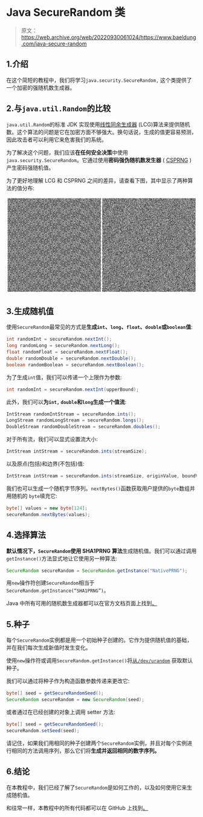 # Java SecureRandom 类

> 原文：<https://web.archive.org/web/20220930061024/https://www.baeldung.com/java-secure-random>

## 1.介绍

在这个简短的教程中，我们将学习`java.security.SecureRandom,` 这个类提供了一个加密的强随机数生成器。

## 2.与`java.util.Random`的比较

`java.util.Random`的标准 JDK 实现使用[线性同余生成器](https://web.archive.org/web/20221019211536/https://en.wikipedia.org/wiki/Linear_congruential_generator) (LCG)算法来提供随机数。这个算法的问题是它在加密方面不够强大。换句话说，生成的值更容易预测，因此攻击者可以利用它来危害我们的系统。

为了解决这个问题，我们应该**在任何安全决策**中使用`java.security.SecureRandom`。它通过使用**密码强伪随机数发生器** ( [CSPRNG](https://web.archive.org/web/20221019211536/https://en.wikipedia.org/wiki/Cryptographically_secure_pseudorandom_number_generator) )产生密码强随机值。

为了更好地理解 LCG 和 CSPRNG 之间的差异，请查看下图，其中显示了两种算法的值分布:

[![secure random algorithms](img/4b31517aa39bd483b2696fd8d36374a3.png)](/web/20221019211536/https://www.baeldung.com/wp-content/uploads/2019/07/secure_random_algorithms.png)

## 3.生成随机值

使用`SecureRandom`最常见的方式是**生成`int`、`long`、`float`、`double`或`boolean`值**:

```java
int randomInt = secureRandom.nextInt();
long randomLong = secureRandom.nextLong();
float randomFloat = secureRandom.nextFloat();
double randomDouble = secureRandom.nextDouble();
boolean randomBoolean = secureRandom.nextBoolean();
```

为了生成`int`值，我们可以传递一个上限作为参数:

```java
int randomInt = secureRandom.nextInt(upperBound);
```

此外，我们可以**为`int,` `double`和`long`生成一个值流**:

```java
IntStream randomIntStream = secureRandom.ints();
LongStream randomLongStream = secureRandom.longs();
DoubleStream randomDoubleStream = secureRandom.doubles();
```

对于所有流，我们可以显式设置流大小:

```java
IntStream intStream = secureRandom.ints(streamSize);
```

以及原点(包括)和边界(不包括)值:

```java
IntStream intStream = secureRandom.ints(streamSize, originValue, boundValue);
```

我们也可以生成一个随机字节序列。`nextBytes()`函数获取用户提供的`byte`数组并用随机的 `byte`填充它:

```java
byte[] values = new byte[124];
secureRandom.nextBytes(values);
```

## 4.选择算法

**默认情况下，`SecureRandom`使用 SHA1PRNG 算法**生成随机值。我们可以通过调用`getInstance()`方法显式地让它使用另一种算法:

```java
SecureRandom secureRandom = SecureRandom.getInstance("NativePRNG");
```

用`new`操作符创建`SecureRandom`相当于`SecureRandom.getInstance(“SHA1PRNG”)`。

Java 中所有可用的随机数生成器都可以在官方文档页面上找到[。](https://web.archive.org/web/20221019211536/https://docs.oracle.com/en/java/javase/11/docs/specs/security/standard-names.html#securerandom-number-generation-algorithms)

## 5.种子

每个`SecureRandom`实例都是用一个初始种子创建的。它作为提供随机值的基础，并在我们每次生成新值时发生变化。

使用`new`操作符或调用`SecureRandom.getInstance()`将[从`/dev/urandom`](https://web.archive.org/web/20221019211536/https://tersesystems.com/blog/2015/12/17/the-right-way-to-use-securerandom/) 获取默认种子。

我们可以通过将种子作为构造函数参数传递来更改它:

```java
byte[] seed = getSecureRandomSeed();
SecureRandom secureRandom = new SecureRandom(seed);
```

或者通过在已经创建的对象上调用 setter 方法:

```java
byte[] seed = getSecureRandomSeed();
secureRandom.setSeed(seed);
```

请记住，如果我们用相同的种子创建两个`SecureRandom`实例，并且对每个实例进行相同的方法调用序列，那么它们将**生成并返回相同的数字序列。**

## 6.结论

在本教程中，我们已经了解了`SecureRandom`是如何工作的，以及如何使用它来生成随机值。

和往常一样，本教程中的所有代码都可以在 GitHub 上找到[。](https://web.archive.org/web/20221019211536/https://github.com/eugenp/tutorials/tree/master/core-java-modules/core-java-security)